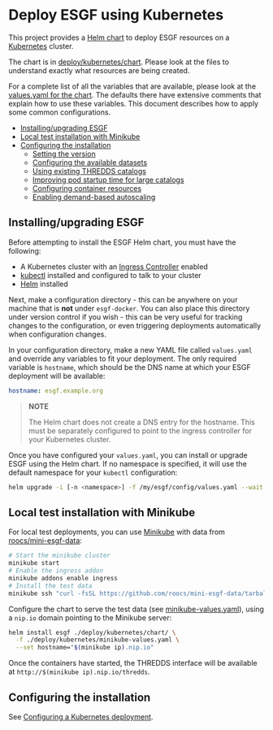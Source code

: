 # Deploy ESGF using Kubernetes

This project provides a [Helm chart](https://helm.sh/docs/topics/charts/) to deploy ESGF resources
on a [Kubernetes](https://kubernetes.io/) cluster.

The chart is in [deploy/kubernetes/chart](../deploy/kubernetes/chart/). Please look at the files to
understand exactly what resources are being created.

For a complete list of all the variables that are available, please look at the
[values.yaml for the chart](../deploy/kubernetes/chart/values.yaml). The defaults there have extensive
comments that explain how to use these variables. This document describes how to apply some common
configurations.

<!-- TOC depthFrom:2 -->

- [Installing/upgrading ESGF](#installingupgrading-esgf)
- [Local test installation with Minikube](#local-test-installation-with-minikube)
- [Configuring the installation](#configuring-the-installation)
    - [Setting the version](#setting-the-version)
    - [Configuring the available datasets](#configuring-the-available-datasets)
    - [Using existing THREDDS catalogs](#using-existing-thredds-catalogs)
    - [Improving pod startup time for large catalogs](#improving-pod-startup-time-for-large-catalogs)
    - [Configuring container resources](#configuring-container-resources)
    - [Enabling demand-based autoscaling](#enabling-demand-based-autoscaling)

<!-- /TOC -->

## Installing/upgrading ESGF

Before attempting to install the ESGF Helm chart, you must have the following:

  * A Kubernetes cluster with an
    [Ingress Controller](https://kubernetes.io/docs/concepts/services-networking/ingress-controllers/) enabled
  * [kubectl](https://kubernetes.io/docs/tasks/tools/install-kubectl/) installed and configured to talk
    to your cluster
  * [Helm](https://helm.sh/docs/intro/install/) installed

Next, make a configuration directory - this can be anywhere on your machine that is **not** under
`esgf-docker`. You can also place this directory under version control if you wish - this can be very
useful for tracking changes to the configuration, or even triggering deployments automatically when
configuration changes.

In your configuration directory, make a new YAML file called `values.yaml` and override any variables to fit
your deployment. The only required variable is `hostname`, which should be the DNS name at which your
ESGF deployment will be available:

```yaml
hostname: esgf.example.org
```

> **NOTE**
>
> The Helm chart does not create a DNS entry for the hostname. This must be separately configured
> to point to the ingress controller for your Kubernetes cluster.

Once you have configured your `values.yaml`, you can install or upgrade ESGF using the Helm chart. If no
namespace is specified, it will use the default namespace for your `kubectl` configuration:

```sh
helm upgrade -i [-n <namespace>] -f /my/esgf/config/values.yaml --wait esgf ./deploy/kubernetes/chart
```

## Local test installation with Minikube

For local test deployments, you can use [Minikube](https://kubernetes.io/docs/setup/learning-environment/minikube/)
with data from [roocs/mini-esgf-data](https://github.com/roocs/mini-esgf-data):

```sh
# Start the minikube cluster
minikube start
# Enable the ingress addon
minikube addons enable ingress
# Install the test data
minikube ssh "curl -fsSL https://github.com/roocs/mini-esgf-data/tarball/master | sudo tar -xz --strip-components=1 -C / --wildcards */test_data"
```

Configure the chart to serve the test data (see [minikube-values.yaml](../deploy/kubernetes/minikube-values.yaml)),
using a `nip.io` domain pointing to the Minikube server:

```sh
helm install esgf ./deploy/kubernetes/chart/ \
  -f ./deploy/kubernetes/minikube-values.yaml \
  --set hostname="$(minikube ip).nip.io"
```

Once the containers have started, the THREDDS interface will be available at `http://$(minikube ip).nip.io/thredds`.

## Configuring the installation

See [Configuring a Kubernetes deployment](./configure.md).
